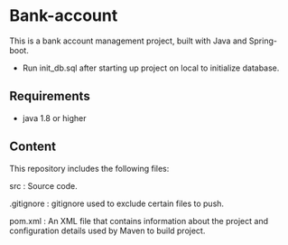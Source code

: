 # Bank-account

This is a bank account management project, built with Java and Spring-boot.

* Run init_db.sql after starting up project on local to initialize database.

## Requirements

* java 1.8 or higher

## Content

This repository includes the following files:

src : Source code.

.gitignore : gitignore used to exclude certain files to push.

pom.xml : An XML file that contains information about the project and configuration details used by Maven to build project.



